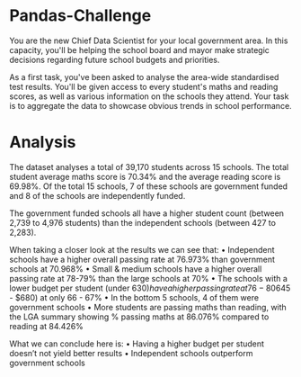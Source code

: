 # Pandas-Challenge

You are the new Chief Data Scientist for your local government area. In this capacity, you'll be helping the school board and mayor make strategic decisions regarding future school budgets and priorities.

As a first task, you've been asked to analyse the area-wide standardised test results. You'll be given access to every student's maths and reading scores, as well as various information on the schools they attend. Your task is to aggregate the data to showcase obvious trends in school performance.


# Analysis

The dataset analyses a total of 39,170 students across 15 schools.  The total student average maths score is 70.34%  and the average reading score is 69.98%.  Of the total 15 schools, 7 of these schools are government funded and 8 of the schools are independently funded.  

The government funded schools all have a higher student count (between 2,739 to 4,976 students) than the independent schools (between 427 to 2,283).

When taking a closer look at the results we can see that:
•	Independent schools have a higher overall passing rate at 76.973% than government schools at 70.968%
•	Small & medium schools have a higher overall passing rate at 78-79% than the large schools at 70%
•	The schools with a lower budget per student (under $630) have a higher passing rate at 76-80% than those schools with the highest budgets ($645 - $680) at only 66 - 67%
•	In the bottom 5 schools, 4 of them were government schools
•	More students are passing maths than reading, with the LGA summary showing % passing maths at 86.076% compared to reading at 84.426%

What we can conclude here is:
•	Having a higher budget per student doesn’t not yield better results
•	Independent schools outperform government schools

